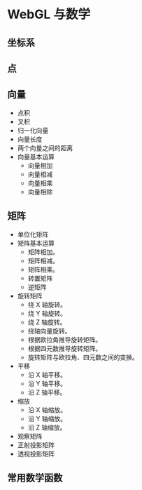 # WebGL 与数学

## 坐标系

## 点

## 向量

- 点积
- 叉积
- 归一化向量
- 向量长度
- 两个向量之间的距离
- 向量基本运算
  - 向量相加
  - 向量相减
  - 向量相乘
  - 向量相除

## 矩阵

- 单位化矩阵
- 矩阵基本运算
  - 矩阵相加。
  - 矩阵相减。
  - 矩阵相乘。
  - 转置矩阵
  - 逆矩阵
- 旋转矩阵
  - 绕 X 轴旋转。
  - 绕 Y 轴旋转。
  - 绕 Z 轴旋转。
  - 绕轴向量旋转。
  - 根据欧拉角推导旋转矩阵。
  - 根据四元数推导旋转矩阵。
  - 旋转矩阵与欧拉角、四元数之间的变换。
- 平移
  - 沿 X 轴平移。
  - 沿 Y 轴平移。
  - 沿 Z 轴平移。
- 缩放
  - 沿 X 轴缩放。
  - 沿 Y 轴缩放。
  - 沿 Z 轴缩放。
- 观察矩阵
- 正射投影矩阵
- 透视投影矩阵

## 常用数学函数
